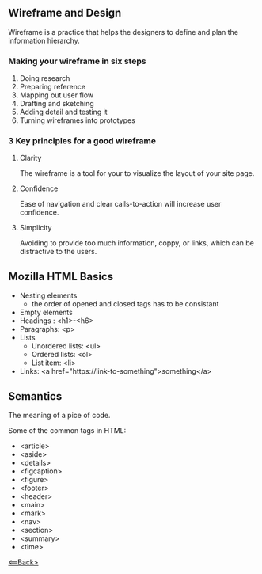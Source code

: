 ## Wireframe and Design

Wireframe is a practice that helps the designers to define and plan the information hierarchy.

### Making your wireframe in six steps

1. Doing research
2. Preparing reference
3. Mapping out user flow
4. Drafting and sketching
5. Adding detail and testing it
6. Turning wireframes into prototypes

### 3 Key principles for a good wireframe

1. Clarity

    The wireframe is a tool for your to visualize the layout of your site page.

2. Confidence

    Ease of navigation and clear calls-to-action will increase user confidence.

3. Simplicity
    
    Avoiding to provide too much information, coppy, or links, which can be distractive to the users.

## Mozilla HTML Basics

- Nesting elements
  - the order of opened and closed tags has to be consistant   
- Empty elements
- Headings : \<h1>-\<h6>
- Paragraphs: \<p>
- Lists
  - Unordered lists: \<ul>
  - Ordered lists: \<ol>
  - List item: \<li>
- Links: \<a href=\"https://link-to-something\">something\</a>
  

## Semantics

The meaning of a pice of code.

Some of the common tags in HTML:

- \<article>
- \<aside>
- \<details>
- \<figcaption>
- \<figure>
- \<footer>
- \<header>
- \<main>
- \<mark>
- \<nav>
- \<section>
- \<summary>
- \<time>


[<==Back>](README.md)